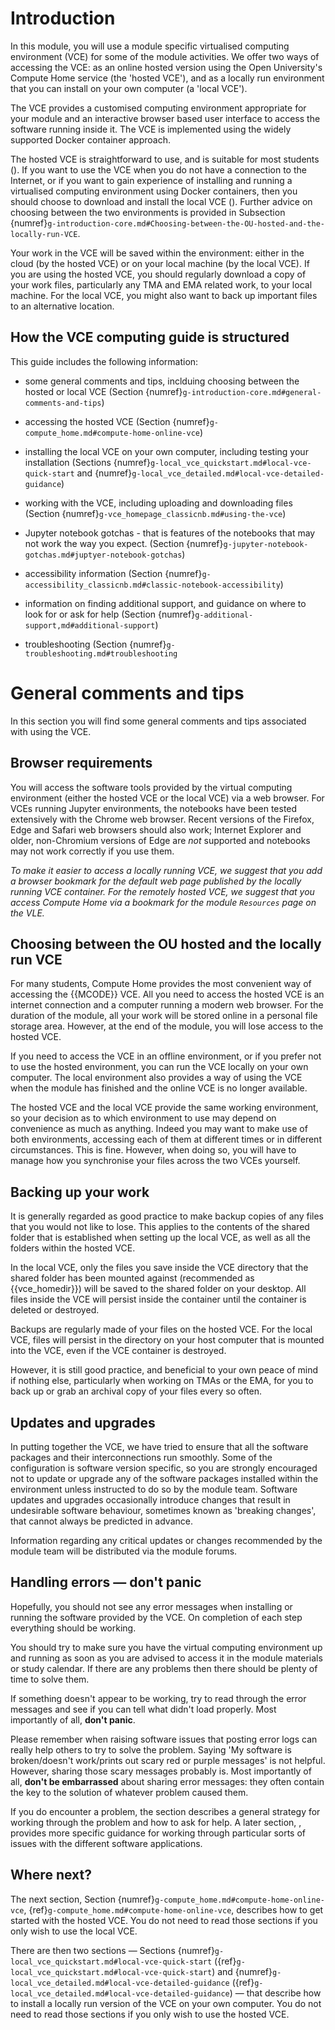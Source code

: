 # Introduction

In this module, you will use a module specific virtualised computing environment (VCE) for some of the module activities. We offer two ways of accessing the VCE: as an online hosted version using the Open University's Compute Home service (the 'hosted VCE'), and as a locally run environment that you can install on your own computer (a 'local VCE').

The VCE provides a customised computing environment appropriate for your module and an interactive browser based user interface to access the software running inside it. The VCE is implemented using the widely supported Docker container approach.

The hosted VCE is straightforward to use, and is suitable for most students ([](g-compute_home.md#compute-home-online-vce)). If you want to use the VCE when you do not have a connection to the Internet, or if you want to gain experience of installing and running a virtualised computing environment using Docker containers, then you should choose to download and install the local VCE ([](g-local_vce_quickstart.md#local-vce-quick-start)). Further advice on choosing between the two environments is provided in Subsection {numref}`g-introduction-core.md#Choosing-between-the-OU-hosted-and-the-locally-run-VCE`.

Your work in the VCE will be saved within the environment: either in the cloud (by the hosted VCE) or on your local machine (by the local VCE). If you are using the hosted VCE, you should regularly download a copy of your work files, particularly any TMA and EMA related work, to your local machine. For the local VCE, you might also want to back up important files to an alternative location.

## How the VCE computing guide is structured

This guide includes the following information:

- some general comments and tips, inclduing choosing between the hosted or local VCE (Section {numref}`g-introduction-core.md#general-comments-and-tips`)

- accessing the hosted VCE (Section {numref}`g-compute_home.md#compute-home-online-vce`)

- installing the local VCE on your own computer, including testing your installation (Sections {numref}`g-local_vce_quickstart.md#local-vce-quick-start` and {numref}`g-local_vce_detailed.md#local-vce-detailed-guidance`)

- working with the VCE, including uploading and downloading files (Section {numref}`g-vce_homepage_classicnb.md#using-the-vce`)

- Jupyter notebook gotchas - that is features of the notebooks that may not work the way you expect. (Section {numref}`g-jupyter-notebook-gotchas.md#juptyer-notebook-gotchas`)

- accessibility information (Section {numref}`g-accessibility_classicnb.md#classic-notebook-accessibility`)

- information on finding additional support, and guidance on where to look for or ask for help (Section {numref}`g-additional-support,md#additional-support`)

- troubleshooting (Section {numref}`g-troubleshooting.md#troubleshooting`

# General comments and tips
In this section you will find some general comments and tips associated with using the VCE.


## Browser requirements

You will access the software tools provided by the virtual computing environment (either the hosted VCE or the local VCE) via a web browser. For VCEs running Jupyter environments, the notebooks have been tested extensively with the Chrome web browser. Recent versions of the Firefox, Edge and Safari web browsers should also work; Internet Explorer and older, non-Chromium versions of Edge are *not* supported and notebooks may not work correctly if you use them.

*To make it easier to access a locally running VCE, we suggest that you add a browser bookmark for the default web page published by the locally running VCE container. For the remotely hosted VCE, we suggest that you access Compute Home via a bookmark for the module `Resources` page on the VLE.*

## Choosing between the OU hosted and the locally run VCE

For many students, Compute Home provides the most convenient way of accessing the {{MCODE}} VCE. All you need to access the hosted VCE is an internet connection and a computer running a modern web browser. For the duration of the module, all your work will be stored online in a personal file storage area. However, at the end of the module, you will lose access to the hosted VCE. 

If you need to access the VCE in an offline environment, or if you prefer not to use the hosted environment, you can run the VCE locally on your own computer. The local environment also provides a way of using the VCE when the module has finished and the online VCE is no longer available.

The hosted VCE and the local VCE provide the same working environment, so your decision as to which environment to use may depend on convenience as much as anything. Indeed you may want to make use of both environments, accessing each of them at different times or in different circumstances. This is fine. However, when doing so, you will have to manage how you synchronise your files across the two VCEs yourself.

## Backing up your work

It is generally regarded as good practice to make backup copies of any files that you would not like to lose. This applies to the contents of the shared folder that is established when setting up the local VCE, as well as all the folders within the hosted VCE.

In the local VCE, only the files you save inside the VCE directory that the shared folder has been mounted against (recommended as {{vce_homedir}}) will be saved to the shared folder on your desktop. All files inside the VCE will persist inside the container until the container is deleted or destroyed.

Backups are regularly made of your files on the hosted VCE. For the local VCE, files will persist in the directory on your host computer that is mounted into the VCE, even if the VCE container is destroyed.

However, it is still good practice, and beneficial to your own peace of mind if nothing else, particularly when working on TMAs or the EMA, for you to back up or grab an archival copy of your files every so often.

## Updates and upgrades

In putting together the VCE, we have tried to ensure that all the software packages and their interconnections run smoothly. Some of the configuration is software version specific, so you are strongly encouraged not to update or upgrade any of the software packages installed within the environment unless instructed to do so by the module team. Software updates and upgrades occasionally introduce changes that result in undesirable software behaviour, sometimes known as 'breaking changes', that cannot always be predicted in advance.

Information regarding any critical updates or changes recommended by the module team will be distributed via the module forums.

## Handling errors — don't panic

Hopefully, you should not see any error messages when installing or running the software provided by the VCE. On completion of each step everything should be working.

You should try to make sure you have the virtual computing environment up and running as soon as you are advised to access it in the module materials or study calendar. If there are any problems then there should be plenty of time to solve them.

If something doesn't appear to be working, try to read through the error messages and see if you can tell what didn't load properly. Most importantly of all, **don't panic**.

Please remember when raising software issues that posting error logs can really help others to try to solve the problem. Saying 'My software is broken/doesn't work/prints out scary red or purple messages' is not helpful. However, sharing those scary messages probably is. Most importantly of all, **don't be embarrassed** about sharing error messages: they often contain the key to the solution of whatever problem caused them.

If you do encounter a problem, the section [](g-additional-support.md#additional-support) describes a general strategy for working through the problem and how to ask for help. A later section, [](g-troubleshooting.md#troubleshooting), provides more specific guidance for working through particular sorts of issues with the different software applications.


## Where next?

The next section, Section {numref}`g-compute_home.md#compute-home-online-vce`, {ref}`g-compute_home.md#compute-home-online-vce`, describes how to get started with the hosted VCE. You do not need to read those sections if you only wish to use the local VCE.

There are then two sections — Sections {numref}`g-local_vce_quickstart.md#local-vce-quick-start` ({ref}`g-local_vce_quickstart.md#local-vce-quick-start`) and {numref}`g-local_vce_detailed.md#local-vce-detailed-guidance` ({ref}`g-local_vce_detailed.md#local-vce-detailed-guidance`) — that describe how to install a locally run version of the VCE on your own computer. You do not need to read those sections if you only wish to use the hosted VCE.
